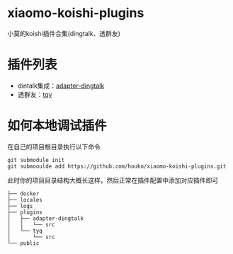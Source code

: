 # xiaomo-koishi-plugins
小莫的koishi插件合集(dingtalk、透群友)

# 插件列表
- dintalk集成：[adapter-dingtalk](https://github.com/houko/xiaomo-koishi-plugins/tree/main/adapter-dingtalk)
- 透群友：[tqy](https://github.com/houko/xiaomo-koishi-plugins/tree/main/tqy)


# 如何本地调试插件
在自己的项目根目录执行以下命令
```
git submodule init
git submooulde add https://github.com/houko/xiaomo-koishi-plugins.git
```

此时你的项目目录结构大概长这样，然后正常在插件配置中添加对应插件即可
```
├── docker
├── locales
├── logs
├── plugins
│   ├── adapter-dingtalk
│   │   └── src
│   └── tyq
│       └── src
└── public
```



